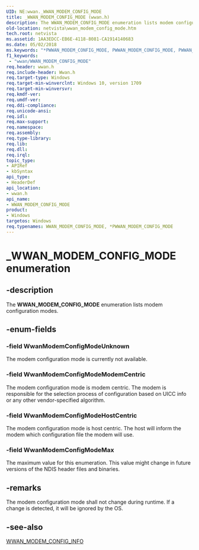 ```yaml
---
UID: NE:wwan._WWAN_MODEM_CONFIG_MODE
title: _WWAN_MODEM_CONFIG_MODE (wwan.h)
description: The WWAN_MODEM_CONFIG_MODE enumeration lists modem configuration modes.
old-location: netvista\wwan_modem_config_mode.htm
tech.root: netvista
ms.assetid: 1AA3EDCC-EB6E-4118-8081-CA1914140683
ms.date: 05/02/2018
ms.keywords: "*PWWAN_MODEM_CONFIG_MODE, PWWAN_MODEM_CONFIG_MODE, PWWAN_MODEM_CONFIG_MODE enumeration pointer [Network Drivers Starting with Windows Vista], WWAN_MODEM_CONFIG_MODE, WWAN_MODEM_CONFIG_MODE enumeration [Network Drivers Starting with Windows Vista], WwanModemConfigModeHostCentric, WwanModemConfigModeMax, WwanModemConfigModeModemCentric, WwanModemConfigModeUnknown, _WWAN_MODEM_CONFIG_MODE, netvista.wwan_modem_config_mode, wwan/PWWAN_MODEM_CONFIG_MODE, wwan/WWAN_MODEM_CONFIG_MODE, wwan/WwanModemConfigModeHostCentric, wwan/WwanModemConfigModeMax, wwan/WwanModemConfigModeModemCentric, wwan/WwanModemConfigModeUnknown"
f1_keywords:
 - "wwan/WWAN_MODEM_CONFIG_MODE"
req.header: wwan.h
req.include-header: Wwan.h
req.target-type: Windows
req.target-min-winverclnt: Windows 10, version 1709
req.target-min-winversvr: 
req.kmdf-ver: 
req.umdf-ver: 
req.ddi-compliance: 
req.unicode-ansi: 
req.idl: 
req.max-support: 
req.namespace: 
req.assembly: 
req.type-library: 
req.lib: 
req.dll: 
req.irql: 
topic_type:
- APIRef
- kbSyntax
api_type:
- HeaderDef
api_location:
- wwan.h
api_name:
- WWAN_MODEM_CONFIG_MODE
product:
- Windows
targetos: Windows
req.typenames: WWAN_MODEM_CONFIG_MODE, *PWWAN_MODEM_CONFIG_MODE
---
```


# _WWAN_MODEM_CONFIG_MODE enumeration


## -description


The <b>WWAN_MODEM_CONFIG_MODE</b> enumeration lists modem configuration modes.


## -enum-fields




### -field WwanModemConfigModeUnknown

The modem configuration mode is currently not available.


### -field WwanModemConfigModeModemCentric

The modem configuration mode is modem centric. The modem is responsible for the selection process of configuration based on UICC info or any other vendor-specified algorithm.


### -field WwanModemConfigModeHostCentric

The modem configuration mode is host centric. The host will inform the modem which configuration file the modem will use.


### -field WwanModemConfigModeMax

The maximum value for this enumeration. This value might change in future versions of the NDIS
     header files and binaries.


## -remarks



The modem configuration mode shall not change during runtime. If a change is detected, it will be ignored by the OS.




## -see-also




<a href="https://docs.microsoft.com/windows-hardware/drivers/ddi/wwan/ns-wwan-_wwan_modem_config_info">WWAN_MODEM_CONFIG_INFO</a>
 

 

